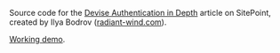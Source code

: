 Source code for the [Devise Authentication in Depth](http://www.sitepoint.com/devise-authentication-in-depth/) article on
SitePoint,
created by Ilya Bodrov ([radiant-wind.com](http://radiant-wind.com)).

[Working demo]().